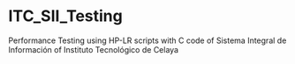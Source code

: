 # ITC_SII_Testing
Performance Testing using HP-LR scripts with C code of Sistema Integral de Información of Instituto Tecnológico de Celaya
